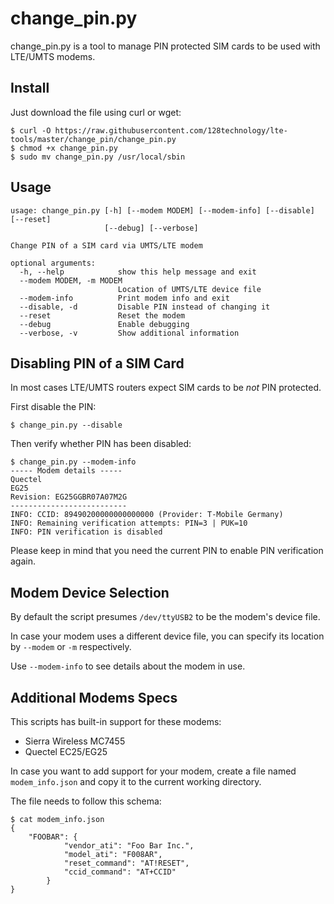 # change_pin.py

change_pin.py is a tool to manage PIN protected SIM cards to be used with LTE/UMTS modems.

## Install

Just download the file using curl or wget:

```
$ curl -O https://raw.githubusercontent.com/128technology/lte-tools/master/change_pin/change_pin.py
$ chmod +x change_pin.py
$ sudo mv change_pin.py /usr/local/sbin
```

## Usage

```
usage: change_pin.py [-h] [--modem MODEM] [--modem-info] [--disable] [--reset]
                     [--debug] [--verbose]

Change PIN of a SIM card via UMTS/LTE modem

optional arguments:
  -h, --help            show this help message and exit
  --modem MODEM, -m MODEM
                        Location of UMTS/LTE device file
  --modem-info          Print modem info and exit
  --disable, -d         Disable PIN instead of changing it
  --reset               Reset the modem
  --debug               Enable debugging
  --verbose, -v         Show additional information
```

## Disabling PIN of a SIM Card

In most cases LTE/UMTS routers expect SIM cards to be *not* PIN protected.

First disable the PIN:

```
$ change_pin.py --disable
```

Then verify whether PIN has been disabled:

```
$ change_pin.py --modem-info
----- Modem details -----
Quectel
EG25
Revision: EG25GGBR07A07M2G
--------------------------
INFO: CCID: 89490200000000000000 (Provider: T-Mobile Germany)
INFO: Remaining verification attempts: PIN=3 | PUK=10
INFO: PIN verification is disabled
```

Please keep in mind that you need the current PIN to enable PIN verification again.

## Modem Device Selection

By default the script presumes `/dev/ttyUSB2` to be the modem's device file.

In case your modem uses a different device file, you can specify its location by `--modem` or `-m` respectively.

Use `--modem-info` to see details about the modem in use.

## Additional Modems Specs

This scripts has built-in support for these modems:

* Sierra Wireless MC7455
* Quectel EC25/EG25

In case you want to add support for your modem, create a file named `modem_info.json` and copy it to the current working directory.

The file needs to follow this schema:

```
$ cat modem_info.json
{
	"FOOBAR": {
            "vendor_ati": "Foo Bar Inc.",
            "model_ati": "F008AR",
            "reset_command": "AT!RESET",
            "ccid_command": "AT+CCID"
        }
}
```